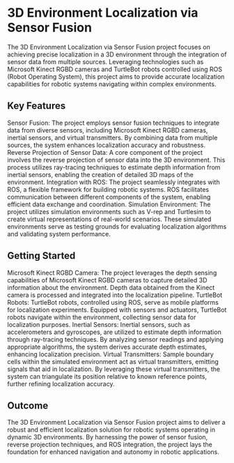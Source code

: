 # 3D Environment Localization via Sensor Fusion

The 3D Environment Localization via Sensor Fusion project focuses on achieving precise localization in a 3D environment through the integration of sensor data from multiple sources. Leveraging technologies such as Microsoft Kinect RGBD cameras and TurtleBot robots controlled using ROS (Robot Operating System), this project aims to provide accurate localization capabilities for robotic systems navigating within complex environments.

## Key Features

Sensor Fusion: The project employs sensor fusion techniques to integrate data from diverse sensors, including Microsoft Kinect RGBD cameras, inertial sensors, and virtual transmitters. By combining data from multiple sources, the system enhances localization accuracy and robustness.
Reverse Projection of Sensor Data: A core component of the project involves the reverse projection of sensor data into the 3D environment. This process utilizes ray-tracing techniques to estimate depth information from inertial sensors, enabling the creation of detailed 3D maps of the environment.
Integration with ROS: The project seamlessly integrates with ROS, a flexible framework for building robotic systems. ROS facilitates communication between different components of the system, enabling efficient data exchange and coordination.
Simulation Environment: The project utilizes simulation environments such as V-rep and Turtlesim to create virtual representations of real-world scenarios. These simulated environments serve as testing grounds for evaluating localization algorithms and validating system performance.

## Getting Started

Microsoft Kinect RGBD Camera: The project leverages the depth sensing capabilities of Microsoft Kinect RGBD cameras to capture detailed 3D information about the environment. Depth data obtained from the Kinect camera is processed and integrated into the localization pipeline.
TurtleBot Robots: TurtleBot robots, controlled using ROS, serve as mobile platforms for localization experiments. Equipped with sensors and actuators, TurtleBot robots navigate within the environment, collecting sensor data for localization purposes.
Inertial Sensors: Inertial sensors, such as accelerometers and gyroscopes, are utilized to estimate depth information through ray-tracing techniques. By analyzing sensor readings and applying appropriate algorithms, the system derives accurate depth estimates, enhancing localization precision.
Virtual Transmitters: Sample boundary cells within the simulated environment act as virtual transmitters, emitting signals that aid in localization. By leveraging these virtual transmitters, the system can triangulate its position relative to known reference points, further refining localization accuracy.

## Outcome

The 3D Environment Localization via Sensor Fusion project aims to deliver a robust and efficient localization solution for robotic systems operating in dynamic 3D environments. By harnessing the power of sensor fusion, reverse projection techniques, and ROS integration, the project lays the foundation for enhanced navigation and autonomy in robotic applications.
